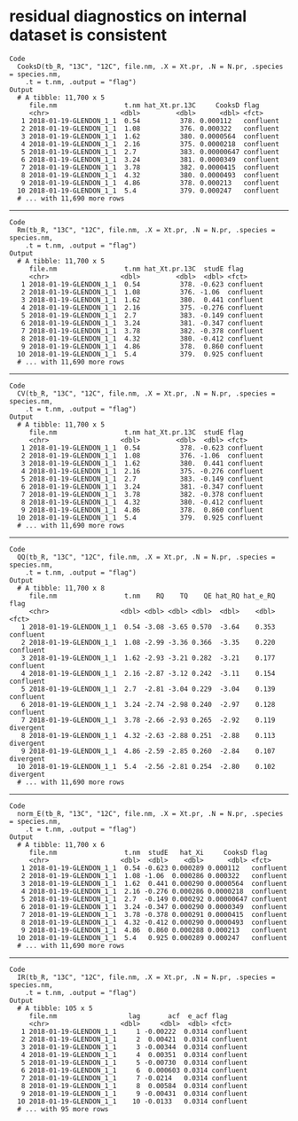# residual diagnostics on internal dataset is consistent

    Code
      CooksD(tb_R, "13C", "12C", file.nm, .X = Xt.pr, .N = N.pr, .species = species.nm,
        .t = t.nm, .output = "flag")
    Output
      # A tibble: 11,700 x 5
         file.nm                 t.nm hat_Xt.pr.13C     CooksD flag     
         <chr>                  <dbl>         <dbl>      <dbl> <fct>    
       1 2018-01-19-GLENDON_1_1  0.54          378. 0.000112   confluent
       2 2018-01-19-GLENDON_1_1  1.08          376. 0.000322   confluent
       3 2018-01-19-GLENDON_1_1  1.62          380. 0.0000564  confluent
       4 2018-01-19-GLENDON_1_1  2.16          375. 0.0000218  confluent
       5 2018-01-19-GLENDON_1_1  2.7           383. 0.00000647 confluent
       6 2018-01-19-GLENDON_1_1  3.24          381. 0.0000349  confluent
       7 2018-01-19-GLENDON_1_1  3.78          382. 0.0000415  confluent
       8 2018-01-19-GLENDON_1_1  4.32          380. 0.0000493  confluent
       9 2018-01-19-GLENDON_1_1  4.86          378. 0.000213   confluent
      10 2018-01-19-GLENDON_1_1  5.4           379. 0.000247   confluent
      # ... with 11,690 more rows

---

    Code
      Rm(tb_R, "13C", "12C", file.nm, .X = Xt.pr, .N = N.pr, .species = species.nm,
        .t = t.nm, .output = "flag")
    Output
      # A tibble: 11,700 x 5
         file.nm                 t.nm hat_Xt.pr.13C  studE flag     
         <chr>                  <dbl>         <dbl>  <dbl> <fct>    
       1 2018-01-19-GLENDON_1_1  0.54          378. -0.623 confluent
       2 2018-01-19-GLENDON_1_1  1.08          376. -1.06  confluent
       3 2018-01-19-GLENDON_1_1  1.62          380.  0.441 confluent
       4 2018-01-19-GLENDON_1_1  2.16          375. -0.276 confluent
       5 2018-01-19-GLENDON_1_1  2.7           383. -0.149 confluent
       6 2018-01-19-GLENDON_1_1  3.24          381. -0.347 confluent
       7 2018-01-19-GLENDON_1_1  3.78          382. -0.378 confluent
       8 2018-01-19-GLENDON_1_1  4.32          380. -0.412 confluent
       9 2018-01-19-GLENDON_1_1  4.86          378.  0.860 confluent
      10 2018-01-19-GLENDON_1_1  5.4           379.  0.925 confluent
      # ... with 11,690 more rows

---

    Code
      CV(tb_R, "13C", "12C", file.nm, .X = Xt.pr, .N = N.pr, .species = species.nm,
        .t = t.nm, .output = "flag")
    Output
      # A tibble: 11,700 x 5
         file.nm                 t.nm hat_Xt.pr.13C  studE flag     
         <chr>                  <dbl>         <dbl>  <dbl> <fct>    
       1 2018-01-19-GLENDON_1_1  0.54          378. -0.623 confluent
       2 2018-01-19-GLENDON_1_1  1.08          376. -1.06  confluent
       3 2018-01-19-GLENDON_1_1  1.62          380.  0.441 confluent
       4 2018-01-19-GLENDON_1_1  2.16          375. -0.276 confluent
       5 2018-01-19-GLENDON_1_1  2.7           383. -0.149 confluent
       6 2018-01-19-GLENDON_1_1  3.24          381. -0.347 confluent
       7 2018-01-19-GLENDON_1_1  3.78          382. -0.378 confluent
       8 2018-01-19-GLENDON_1_1  4.32          380. -0.412 confluent
       9 2018-01-19-GLENDON_1_1  4.86          378.  0.860 confluent
      10 2018-01-19-GLENDON_1_1  5.4           379.  0.925 confluent
      # ... with 11,690 more rows

---

    Code
      QQ(tb_R, "13C", "12C", file.nm, .X = Xt.pr, .N = N.pr, .species = species.nm,
        .t = t.nm, .output = "flag")
    Output
      # A tibble: 11,700 x 8
         file.nm                 t.nm    RQ    TQ    QE hat_RQ hat_e_RQ flag     
         <chr>                  <dbl> <dbl> <dbl> <dbl>  <dbl>    <dbl> <fct>    
       1 2018-01-19-GLENDON_1_1  0.54 -3.08 -3.65 0.570  -3.64    0.353 confluent
       2 2018-01-19-GLENDON_1_1  1.08 -2.99 -3.36 0.366  -3.35    0.220 confluent
       3 2018-01-19-GLENDON_1_1  1.62 -2.93 -3.21 0.282  -3.21    0.177 confluent
       4 2018-01-19-GLENDON_1_1  2.16 -2.87 -3.12 0.242  -3.11    0.154 confluent
       5 2018-01-19-GLENDON_1_1  2.7  -2.81 -3.04 0.229  -3.04    0.139 confluent
       6 2018-01-19-GLENDON_1_1  3.24 -2.74 -2.98 0.240  -2.97    0.128 confluent
       7 2018-01-19-GLENDON_1_1  3.78 -2.66 -2.93 0.265  -2.92    0.119 divergent
       8 2018-01-19-GLENDON_1_1  4.32 -2.63 -2.88 0.251  -2.88    0.113 divergent
       9 2018-01-19-GLENDON_1_1  4.86 -2.59 -2.85 0.260  -2.84    0.107 divergent
      10 2018-01-19-GLENDON_1_1  5.4  -2.56 -2.81 0.254  -2.80    0.102 divergent
      # ... with 11,690 more rows

---

    Code
      norm_E(tb_R, "13C", "12C", file.nm, .X = Xt.pr, .N = N.pr, .species = species.nm,
        .t = t.nm, .output = "flag")
    Output
      # A tibble: 11,700 x 6
         file.nm                 t.nm  studE   hat_Xi     CooksD flag     
         <chr>                  <dbl>  <dbl>    <dbl>      <dbl> <fct>    
       1 2018-01-19-GLENDON_1_1  0.54 -0.623 0.000289 0.000112   confluent
       2 2018-01-19-GLENDON_1_1  1.08 -1.06  0.000286 0.000322   confluent
       3 2018-01-19-GLENDON_1_1  1.62  0.441 0.000290 0.0000564  confluent
       4 2018-01-19-GLENDON_1_1  2.16 -0.276 0.000286 0.0000218  confluent
       5 2018-01-19-GLENDON_1_1  2.7  -0.149 0.000292 0.00000647 confluent
       6 2018-01-19-GLENDON_1_1  3.24 -0.347 0.000290 0.0000349  confluent
       7 2018-01-19-GLENDON_1_1  3.78 -0.378 0.000291 0.0000415  confluent
       8 2018-01-19-GLENDON_1_1  4.32 -0.412 0.000290 0.0000493  confluent
       9 2018-01-19-GLENDON_1_1  4.86  0.860 0.000288 0.000213   confluent
      10 2018-01-19-GLENDON_1_1  5.4   0.925 0.000289 0.000247   confluent
      # ... with 11,690 more rows

---

    Code
      IR(tb_R, "13C", "12C", file.nm, .X = Xt.pr, .N = N.pr, .species = species.nm,
        .t = t.nm, .output = "flag")
    Output
      # A tibble: 105 x 5
         file.nm                  lag       acf  e_acf flag     
         <chr>                  <dbl>     <dbl>  <dbl> <fct>    
       1 2018-01-19-GLENDON_1_1     1 -0.00222  0.0314 confluent
       2 2018-01-19-GLENDON_1_1     2  0.00421  0.0314 confluent
       3 2018-01-19-GLENDON_1_1     3 -0.00344  0.0314 confluent
       4 2018-01-19-GLENDON_1_1     4  0.00351  0.0314 confluent
       5 2018-01-19-GLENDON_1_1     5 -0.00730  0.0314 confluent
       6 2018-01-19-GLENDON_1_1     6  0.000603 0.0314 confluent
       7 2018-01-19-GLENDON_1_1     7 -0.0214   0.0314 confluent
       8 2018-01-19-GLENDON_1_1     8  0.00584  0.0314 confluent
       9 2018-01-19-GLENDON_1_1     9 -0.00431  0.0314 confluent
      10 2018-01-19-GLENDON_1_1    10 -0.0133   0.0314 confluent
      # ... with 95 more rows

